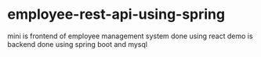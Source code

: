 # employee-rest-api-using-spring
mini is frontend of employee management system done using react 
demo is backend done using spring boot and mysql
